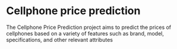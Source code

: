 # Cellphone price prediction   
The Cellphone Price Prediction project aims to predict the prices of cellphones based on a variety of features such as brand, model, specifications, and other relevant attributes
